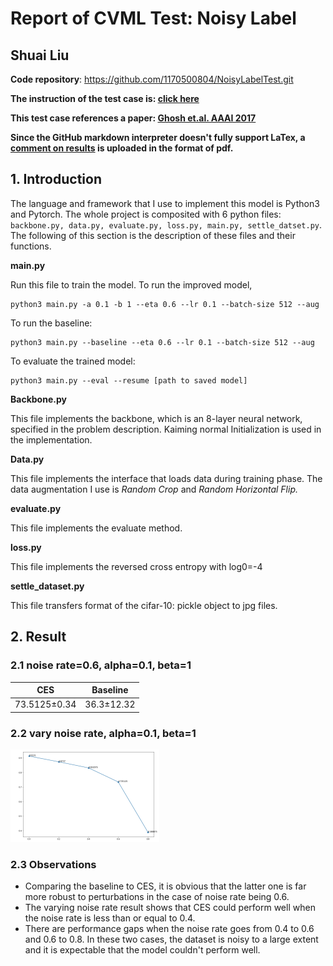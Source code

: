 # Report of CVML Test: Noisy Label

## Shuai Liu

**Code repository**: https://github.com/1170500804/NoisyLabelTest.git

**The instruction of the test case is: [click here](https://github.com/1170500804/NoisyLabelTest/blob/master/materials/CVML_testcase_NoisyLabel.pdf)**

**This test case references a paper: [Ghosh et.al. AAAI 2017](https://aaai.org/ocs/index.php/AAAI/AAAI17/paper/view/14759/0)**

**Since the GitHub markdown interpreter doesn't fully support LaTex, a [comment on results](https://github.com/1170500804/NoisyLabelTest/blob/master/materials/comments_on_results.pdf) is uploaded in the format of pdf.**

## 1. Introduction

The language and framework that I use to implement this model is Python3 and Pytorch. The whole project is composited with 6 python files: `backbone.py, data.py, evaluate.py, loss.py, main.py, settle_datset.py`. The following of this section is the description of these files and their functions.

**main.py**

Run this file to train the model. To run the improved model, 

```shell
python3 main.py -a 0.1 -b 1 --eta 0.6 --lr 0.1 --batch-size 512 --aug
```

To run the baseline:

```shell
python3 main.py --baseline --eta 0.6 --lr 0.1 --batch-size 512 --aug
```

To evaluate the trained model:

```shell
python3 main.py --eval --resume [path to saved model]
```

**Backbone.py**

This file implements the backbone, which is an 8-layer neural network, specified in the problem description. Kaiming normal Initialization is used in the implementation.

**Data.py**

This file implements the interface that loads data during training phase. The data augmentation I use is *Random Crop* and *Random Horizontal Flip.*

**evaluate.py**

This file implements the evaluate method.

**loss.py**

This file implements the reversed cross entropy with log0=-4

**settle_dataset.py**

This file transfers format of the cifar-10: pickle object to jpg files.

## 2. Result

### 2.1 noise rate=0.6, alpha=0.1, beta=1

|       CES        |    Baseline    |
| :--------------: | :------------: |
| 73.5125$\pm$0.34 | 36.3$\pm$12.32 |

### 2.2 vary noise rate, alpha=0.1, beta=1

<img src="./vary_noise_rate.png" alt="Screen Shot 2020-12-27 at 8.33.56 PM" style="zoom: 25%;" />

### 2.3 Observations

+ Comparing the baseline to CES, it is obvious that the latter one is far more robust to perturbations in the case of noise rate being 0.6. 
+ The varying noise rate result shows that CES could perform well when the noise rate is less than or equal to 0.4. 
+ There are performance gaps when the noise rate goes from 0.4 to 0.6 and 0.6 to 0.8. In these two cases, the dataset is noisy to a large extent and it is expectable that the model couldn't perform well.